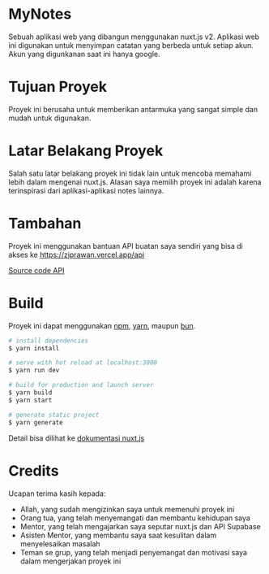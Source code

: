 # MyNotes
Sebuah aplikasi web yang dibangun menggunakan nuxt.js v2. Aplikasi web ini digunakan untuk menyimpan catatan yang berbeda untuk setiap akun. Akun yang digunkanan saat ini hanya google.

# Tujuan Proyek
Proyek ini berusaha untuk memberikan antarmuka yang sangat simple dan mudah untuk digunakan.

# Latar Belakang Proyek
Salah satu latar belakang proyek ini tidak lain untuk mencoba memahami lebih dalam mengenai nuxt.js. Alasan saya memilih proyek ini adalah karena terinspirasi dari aplikasi-aplikasi notes lainnya.

# Tambahan
Proyek ini menggunakan bantuan API buatan saya sendiri yang bisa di akses ke https://ziprawan.vercel.app/api

[Source code API](https://github.com/ziprawan/personal_website)

# Build
Proyek ini dapat menggunakan [npm](https://www.npmjs.com), [yarn](https://yarnpkg.com), maupun [bun](https://bun.sh).
```bash
# install dependencies
$ yarn install

# serve with hot reload at localhost:3000
$ yarn run dev

# build for production and launch server
$ yarn build
$ yarn start

# generate static project
$ yarn generate
```

Detail bisa dilihat ke [dokumentasi nuxt.js](https://nuxtjs.org)

# Credits
Ucapan terima kasih kepada:
- Allah, yang sudah mengizinkan saya untuk memenuhi proyek ini
- Orang tua, yang telah menyemangati dan membantu kehidupan saya
- Mentor, yang telah mengajarkan saya seputar nuxt.js dan API Supabase
- Asisten Mentor, yang membantu saya saat kesulitan dalam menyelesaikan masalah
- Teman se grup, yang telah menjadi penyemangat dan motivasi saya dalam mengerjakan proyek ini